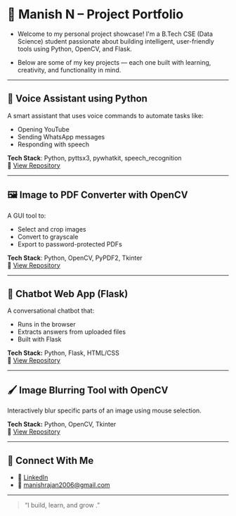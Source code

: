 # 🚀 Manish N – Project Portfolio

- Welcome to my personal project showcase! I'm a B.Tech CSE (Data Science) student passionate about building intelligent, user-friendly tools using Python, OpenCV, and Flask.

- Below are some of my key projects — each one built with learning, creativity, and functionality in mind.

---

## 🧠 Voice Assistant using Python
A smart assistant that uses voice commands to automate tasks like:
- Opening YouTube
- Sending WhatsApp messages
- Responding with speech

**Tech Stack**: Python, pyttsx3, pywhatkit, speech_recognition  
🔗 [View Repository](https://github.com/Manish-N-2006/Voice_Assistant)

---

## 🖼️ Image to PDF Converter with OpenCV
A GUI tool to:
- Select and crop images
- Convert to grayscale
- Export to password-protected PDFs

**Tech Stack**: Python, OpenCV, PyPDF2, Tkinter  
🔗 [View Repository](https://github.com/Manish-N-2006/Image_To_PDF)

---

## 💬 Chatbot Web App (Flask)
A conversational chatbot that:
- Runs in the browser
- Extracts answers from uploaded files
- Built with Flask 

**Tech Stack:** Python, Flask, HTML/CSS  
🔗 [View Repository](https://github.com/Manish-N-2006/AI_ChatBot_WebApp)

---

## 🖌️ Image Blurring Tool with OpenCV
Interactively blur specific parts of an image using mouse selection.

**Tech Stack:** Python, OpenCV, Tkinter  
🔗 [View Repository](https://github.com/Manish-N-2006/Blurring_Tool)

---

## 📌 Connect With Me

- 🔗 [LinkedIn](https://www.linkedin.com/in/manish-n-b397a0331/)
- 📧 manishrajan2006@gmail.com

---

> “I build, learn, and grow .”  
